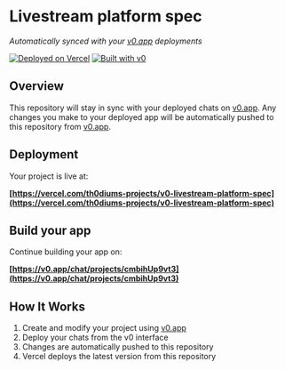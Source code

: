 # Livestream platform spec

*Automatically synced with your [v0.app](https://v0.app) deployments*

[![Deployed on Vercel](https://img.shields.io/badge/Deployed%20on-Vercel-black?style=for-the-badge&logo=vercel)](https://vercel.com/th0diums-projects/v0-livestream-platform-spec)
[![Built with v0](https://img.shields.io/badge/Built%20with-v0.app-black?style=for-the-badge)](https://v0.app/chat/projects/cmbihUp9vt3)

## Overview

This repository will stay in sync with your deployed chats on [v0.app](https://v0.app).
Any changes you make to your deployed app will be automatically pushed to this repository from [v0.app](https://v0.app).

## Deployment

Your project is live at:

**[https://vercel.com/th0diums-projects/v0-livestream-platform-spec](https://vercel.com/th0diums-projects/v0-livestream-platform-spec)**

## Build your app

Continue building your app on:

**[https://v0.app/chat/projects/cmbihUp9vt3](https://v0.app/chat/projects/cmbihUp9vt3)**

## How It Works

1. Create and modify your project using [v0.app](https://v0.app)
2. Deploy your chats from the v0 interface
3. Changes are automatically pushed to this repository
4. Vercel deploys the latest version from this repository